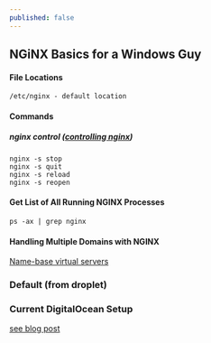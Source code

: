 ```yaml
---
published: false
---
```


## NGiNX Basics for a Windows Guy

#### File Locations
	/etc/nginx - default location


#### Commands
##### nginx control ([controlling nginx](http://nginx.org/en/docs/control.html))
	nginx -s stop
	nginx -s quit
	nginx -s reload
	nginx -s reopen

#### Get List of All Running NGINX Processes
	ps -ax | grep nginx


#### Handling Multiple Domains with NGINX
[Name-base virtual servers](http://nginx.org/en/docs/http/request_processing.html)


### Default (from droplet)



### Current DigitalOcean Setup
[see blog post](https://www.digitalocean.com/community/articles/how-to-serve-multiple-ghost-blogs-on-one-vps-using-nginx-server-blocks)
